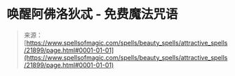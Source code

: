 <!--yml

category: 未分类

date: 2024-06-12 19:05:48

-->

# 唤醒阿佛洛狄忒 - 免费魔法咒语

> 来源：[https://www.spellsofmagic.com/spells/beauty_spells/attractive_spells/21899/page.html#0001-01-01](https://www.spellsofmagic.com/spells/beauty_spells/attractive_spells/21899/page.html#0001-01-01)
